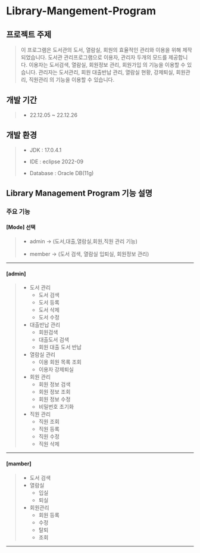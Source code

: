 # Library-Mangement-Program

## 프로젝트 주제

> 이 프로그램은 도서관의 도서, 열람실, 회원의 효율적인 관리와 이용을 위해 제작되었습니다.
> 도서관 관리프로그램으로 이용자, 관리자 두개의 모드를 제공합니다.
> 이용자는 도서검색, 열람실, 회원정보 관리, 회원가입 의 기능을 이용할 수 있습니다.
> 관리자는 도서관리, 회원 대출반납 관리, 열람실 현황, 강제퇴실, 회원관리, 직원관리 의 기능을 이용할 수 있습니다.


## 개발 기간

>- 22.12.05 ~ 22.12.26 

## 개발 환경

>- JDK : 17.0.4.1 
>
>- IDE : eclipse 2022-09  
>
>- Database : Oracle DB(11g) 

## Library Management Program 기능 설명

### 주요 기능

#### [Mode] 선택
>
>- admin  -> (도서,대출,열람실,회원,직원 관리 기능) 
>    
>- member -> (도서 검색, 열람실 입퇴실, 회원정보 관리) 
>   
-------------------------------------------------------
#### [admin]
>
>- 도서 관리  
>   - 도서 검색    
  >   - 도서 등록    
  >   - 도서 삭제  
  >   - 도서 수정  
>- 대출반납 관리  
  >   - 회원검색  
  >   - 대출도서 검색   
  >   - 회원 대출 도서 반납 
>- 열람실 관리 
  >   - 이용 회원 목록 조회 
  >   - 이용자 강제퇴실 
>- 회원 관리 
  >    - 회원 정보 검색 
  >    - 회원 정보 조회
  >    - 회원 정보 수정
  >   - 비밀번호 초기화
>- 직원 관리
  >    - 직원 조회 
  >    - 직원 등록
  >    - 직원 수정
  >    - 직원 삭제
-------------------------------------------------------
#### [mamber]
>
>- 도서 검색
>- 열람실
  >   - 입실
  >   - 퇴실
>- 회원관리
  >   - 회원 등록
  >    - 수정
  >   - 탈퇴
  >    - 조회
-------------------------------------------------------  
